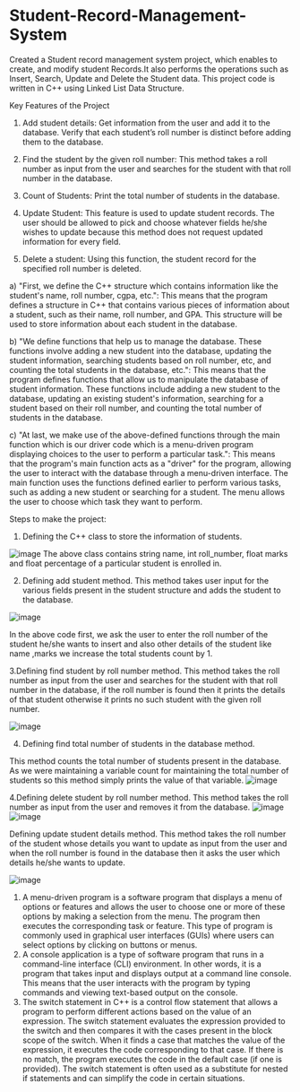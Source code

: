 # Student-Record-Management-System

Created a Student record management system project, which enables to create, and modify student Records.It also performs the operations such as Insert, Search, Update and Delete the Student data. This project code is written in C++ using Linked List Data Structure.

Key Features of the Project

1. Add student details: Get information from the user and add it to the database. Verify that each student’s roll number is distinct before adding them to the database.

2. Find the student by the given roll number: This method takes a roll number as input from the user and searches for the student with that roll number in the database.

3. Count of Students: Print the total number of students in the database.

4. Update Student: This feature is used to update student records. The user should be allowed to pick and choose whatever fields he/she wishes to update because this method does not request updated information for every field.

5. Delete a student: Using this function, the student record for the specified roll number is deleted.

a) "First, we define the C++ structure which contains information like the student's name, roll number, cgpa, etc.": This means that the program defines a structure in C++ that contains various pieces of information about a student, such as their name, roll number, and GPA. This structure will be used to store information about each student in the database.

b) "We define functions that help us to manage the database. These functions involve adding a new student into the database, updating the student information, searching students based on roll number, etc, and counting the total students in the database, etc.": This means that the program defines functions that allow us to manipulate the database of student information. These functions include adding a new student to the database, updating an existing student's information, searching for a student based on their roll number, and counting the total number of students in the database.

c) "At last, we make use of the above-defined functions through the main function which is our driver code which is a menu-driven program displaying choices to the user to perform a particular task.": This means that the program's main function acts as a "driver" for the program, allowing the user to interact with the database through a menu-driven interface. The main function uses the functions defined earlier to perform various tasks, such as adding a new student or searching for a student. The menu allows the user to choose which task they want to perform.

Steps to make the project:

1. Defining the C++ class to store the information of students.

![image](https://user-images.githubusercontent.com/103095458/230975498-031dc6e4-4dc6-4bde-9f6d-3a4565962d72.png)
The above class  contains string name,  int roll_number, float marks and float percentage of a particular student is enrolled in. 

2. Defining add student method. This method takes user input for the various fields present in the student structure and adds the student to the database.

![image](https://user-images.githubusercontent.com/103095458/230976203-eb87cc7c-2a1c-4624-99b8-addb0b0f0ad1.png)

In the above code first, we ask the user to enter the roll number of the student he/she wants to insert and also  other details of the student like name ,marks we increase the total students count by 1.

3.Defining find student by roll number method. This method takes the roll number as input from the user and searches for the student with that roll number in the database, if the roll number is found then it prints the details of that student otherwise it prints no such student with the given roll number.

![image](https://user-images.githubusercontent.com/103095458/230976524-33d8b999-1ef0-4867-9373-2dad11c10209.png)

4. Defining find total number of students in the database method.

This method counts the total number of students present in the database. As we were maintaining a variable count for maintaining the total number of students so this method simply prints the value of that variable.
![image](https://user-images.githubusercontent.com/103095458/230976827-26423268-6a06-48f3-a37c-893ae5064727.png)

4.Defining delete student by roll number method. This method takes the roll number as input from the user and removes it from the database.
![image](https://user-images.githubusercontent.com/103095458/230976987-c857dbc9-2082-4f37-8994-437a04a9a9e8.png)
![image](https://user-images.githubusercontent.com/103095458/230977078-05b5f8fc-b01a-42c9-9671-49a7379db24d.png)

Defining update student details method. This method takes the roll number of the student whose details you want to update as input from the user and when the roll number is found in the database then it asks the user which details he/she wants to update.

![image](https://user-images.githubusercontent.com/103095458/230977376-d3b01cc4-3092-46b7-b496-fc1b471cbe36.png)

1. A menu-driven program is a software program that displays a menu of options or features and allows the user to choose one or more of these options by making a selection from the menu. The program then executes the corresponding task or feature. This type of program is commonly used in graphical user interfaces (GUIs) where users can select options by clicking on buttons or menus.
2. A console application is a type of software program that runs in a command-line interface (CLI) environment. In other words, it is a program that takes input and displays output at a command line console. This means that the user interacts with the program by typing commands and viewing text-based output on the console.
3. The switch statement in C++ is a control flow statement that allows a program to perform different actions based on the value of an expression. The switch statement evaluates the expression provided to the switch and then compares it with the cases present in the block scope of the switch. When it finds a case that matches the value of the expression, it executes the code corresponding to that case. If there is no match, the program executes the code in the default case (if one is provided). The switch statement is often used as a substitute for nested if statements and can simplify the code in certain situations.


















